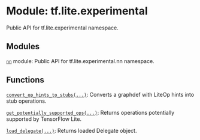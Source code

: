 <div itemscope itemtype="http://developers.google.com/ReferenceObject">
<meta itemprop="name" content="tf.lite.experimental" />
<meta itemprop="path" content="Stable" />
</div>

# Module: tf.lite.experimental

Public API for tf.lite.experimental namespace.

<!-- Placeholder for "Used in" -->


## Modules

[`nn`](../../tf/lite/experimental/nn.md) module: Public API for tf.lite.experimental.nn namespace.

## Functions

[`convert_op_hints_to_stubs(...)`](../../tf/lite/experimental/convert_op_hints_to_stubs.md): Converts a graphdef with LiteOp hints into stub operations.

[`get_potentially_supported_ops(...)`](../../tf/lite/experimental/get_potentially_supported_ops.md): Returns operations potentially supported by TensorFlow Lite.

[`load_delegate(...)`](../../tf/lite/experimental/load_delegate.md): Returns loaded Delegate object.

